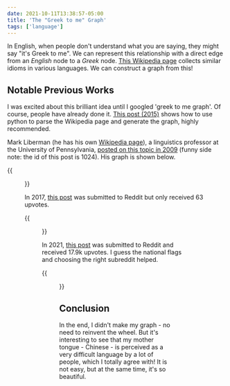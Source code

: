 ```yaml
---
date: 2021-10-11T13:38:57-05:00
title: 'The "Greek to me" Graph'
tags: ['language']
---
```


In English, when people don't understand what you are saying, they might say "it's Greek to me". We can represent this relationship with a direct edge from an _English_ node to a _Greek_ node. [This Wikipedia page](https://en.wikipedia.org/wiki/Greek_to_me) collects similar idioms in various languages. We can construct a graph from this!

<!--truncate-->

## Notable Previous Works

I was excited about this brilliant idea until I googled 'greek to me graph'. Of course, people have already done it. [This post (2015)](https://blog.jverkamp.com/2015/04/17/its-all-greek-to-me/) shows how to use python to parse the Wikipedia page and generate the graph, highly recommended.

Mark Liberman (he has his own [Wikipedia page](https://en.wikipedia.org/wiki/Mark_Liberman)), a linguistics professor at the University of Pennsylvania, [posted on this topic in 2009](https://languagelog.ldc.upenn.edu/nll/?p=1024) (funny side note: the id of this post is 1024). His graph is shown below.

{{<figure src="./greek-mark.png">}}

In 2017, [this post](https://www.reddit.com/r/MapPorn/comments/6x7c8k/various_languages_equivalent_of_its_all_greek_to/) was submitted to Reddit but only received 63 upvotes.

{{<figure src="./greek-2017-reddit.png">}}

In 2021, [this post](https://www.reddit.com/r/dataisbeautiful/comments/o6cauu/directed_graph_of_stereotypical/) was submitted to Reddit and received 17.9k upvotes. I guess the national flags and choosing the right subreddit helped.

{{<figure src="./greek-2021-reddit.png">}}

## Conclusion

In the end, I didn't make my graph - no need to reinvent the wheel. But it's interesting to see that my mother tongue - Chinese - is perceived as a very difficult language by a lot of people, which I totally agree with! It is not easy, but at the same time, it's so beautiful.
